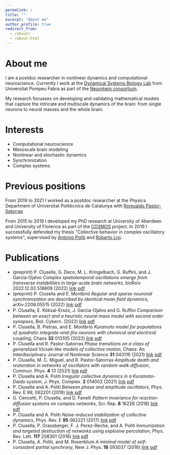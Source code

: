 ```yaml
---
permalink: /
title: ""
excerpt: "About me"
author_profile: true
redirect_from: 
  - /about/
  - /about.html
---
```

# About me

I am a postdoc researcher in nonlinear dynamics and computational neuroscience. 
Currently I work at the [Dynamical Systems Biology Lab](https://www.upf.edu/web/dsb) from Universitat Pompeu Fabra as part of the [Neurotwin consortium](https://www.neurotwin.eu). 

My research focusses on developing and validating mathematical models that capture the intricate and multiscale dynamics of the brain: from single neurons to neural masses and the whole brain.

# Interests

- Computational neuroscience
- Mesoscale brain modeling
- Nonlinear and stochastic dynamics
- Synchronization
- Complex systems

# Previous positions

From 2019 to 2021 I worked as a postdoc researcher at the Physics Department of Universitat Politècnica de Catalunya with [Romualdo Pastor-Satorras](http://www-fen.upc.es/~romu/)

From 2015 to 2019 I developed my PhD research at University of Aberdeen and University of Florence as part of the [COSMOS](https://cordis.europa.eu/article/id/124485-next-generation-of-scientists-for-modelling-and-analysing-complex-systems) project. In 2019 I successfully defended my thesis "Collective behavior in complex oscillatory systems", supervised by [Antonio Politi](https://scholar.google.com/citations?user=K_rUMrQAAAAJ&hl=en) and [Roberto Livi](https://scholar.google.com/citations?user=A6MF588AAAAJ&hl=it).

# Publications

- (preprint) P. Clusella, G. Deco, M. L. Kringelbach, G. Ruffini, and J. Garcia-Ojalvo *Complex spatiotemporal oscillations emerge from transverse instabilities in large-scale brain networks*,  bioRxiv 2022.12.02.518809 (2022) [link](https://www.biorxiv.org/content/10.1101/2022.12.02.518809v1) [pdf](https://www.biorxiv.org/content/10.1101/2022.12.02.518809v1.full.pdf)
- (preprint) P. Clusella and E. Montbrió *Regular and sparse neuronal synchronization are described by identical mean field dynamics*, arXiv:2208.05515 (2022) [link](https://arxiv.org/abs/2208.05515) [pdf](https://arxiv.org/pdf/2208.05515)
- P. Clusella, E. Köksal-Ersöz, J. Garcia-Ojalvo and G. Ruﬃni *Comparison between an exact and a heuristic neural mass model with second order synapses*, Biol. Cybern. (2022) [link](https://link.springer.com/article/10.1007/s00422-022-00952-7) [pdf](https://github.com/pclus/pclus.github.io/raw/master/files/clusella2022b.pdf)
- P. Clusella, B. Pietras, and E. Montbrió *Kuramoto model for populations of quadratic integrate-and-ﬁre neurons with chemical and electrical coupling*, Chaos **32** 013105 (2022) [link](https://aip.scitation.org/doi/10.1063/5.0075285) [pdf](https://github.com/pclus/pclus.github.io/raw/master/files/clusella2022.pdf)
- P. Clusella and R. Pastor-Satorras *Phase transitions on a class of generalized Vicsek-like models of collective motion*, Chaos: An Interdisciplinary Journal of Nonlinear Science **31** 043116 (2021) [link](https://aip.scitation.org/doi/10.1063/5.0046926) [pdf](https://github.com/pclus/pclus.github.io/raw/master/files/clusella2021c.pdf)
- P. Clusella, M. C. Miguel, and R. Pastor-Satorras *Amplitude death and restoration in networks of oscillators with random-walk diffusion*, Commun. Phys. **4** 13 (2021) [link](https://www.nature.com/articles/s42005-020-00516-w) [pdf](https://github.com/pclus/pclus.github.io/raw/master/files/clusella2021b.pdf)
- P. Clusella and A. Politi *Irregular collective dynamics in a Kuramoto-Daido system*, J. Phys. Complex. **2** 014002 (2021) [link](https://iopscience.iop.org/article/10.1088/2632-072X/abd3af) [pdf](https://github.com/pclus/pclus.github.io/raw/master/files/clusella2021.pdf)
- P. Clusella and A. Politi *Between phase and amplitude oscillators*, Phys. Rev. E 99, 062201 (2019) [link](https://journals.aps.org/pre/abstract/10.1103/PhysRevE.99.062201) [pdf](https://github.com/pclus/pclus.github.io/raw/master/files/clusella2019.pdf)
- G. Cencetti, P. Clusella, and D. Fanelli *Pattern invariance for reaction-diﬀusion systems on complex networks*, Sci. Rep. **8** 16226 (2018) [link](https://www.nature.com/articles/s41598-018-34372-0) [pdf](https://github.com/pclus/pclus.github.io/raw/master/files/cencetti2018.pdf)
- P. Clusella and A. Politi *Noise-induced stabilization of collective dynamics*, Phys. Rev. E **95** 062221 (2017) [link](https://journals.aps.org/pre/abstract/10.1103/PhysRevE.95.062221) [pdf](https://github.com/pclus/pclus.github.io/raw/master/files/clusella2017.pdf)
- P. Clusella, P. Grassberger, F. J. Perez-Reche, and A. Politi *Immunization and targeted destruction of networks using explosive percolation*, Phys. Rev. Lett. **117** 208301 (2016) [link](https://journals.aps.org/prl/abstract/10.1103/PhysRevLett.117.208301) [pdf](https://github.com/pclus/pclus.github.io/raw/master/files/clusella2016b.pdf)
- P. Clusella, A. Politi, and M. Rosenblum *A minimal model of self-consistent partial synchrony*, New J. Phys. **18** 093037 (2016) [link](https://iopscience.iop.org/article/10.1088/1367-2630/18/9/093037) [pdf](https://github.com/pclus/pclus.github.io/raw/master/files/clusella2016.pdf)


